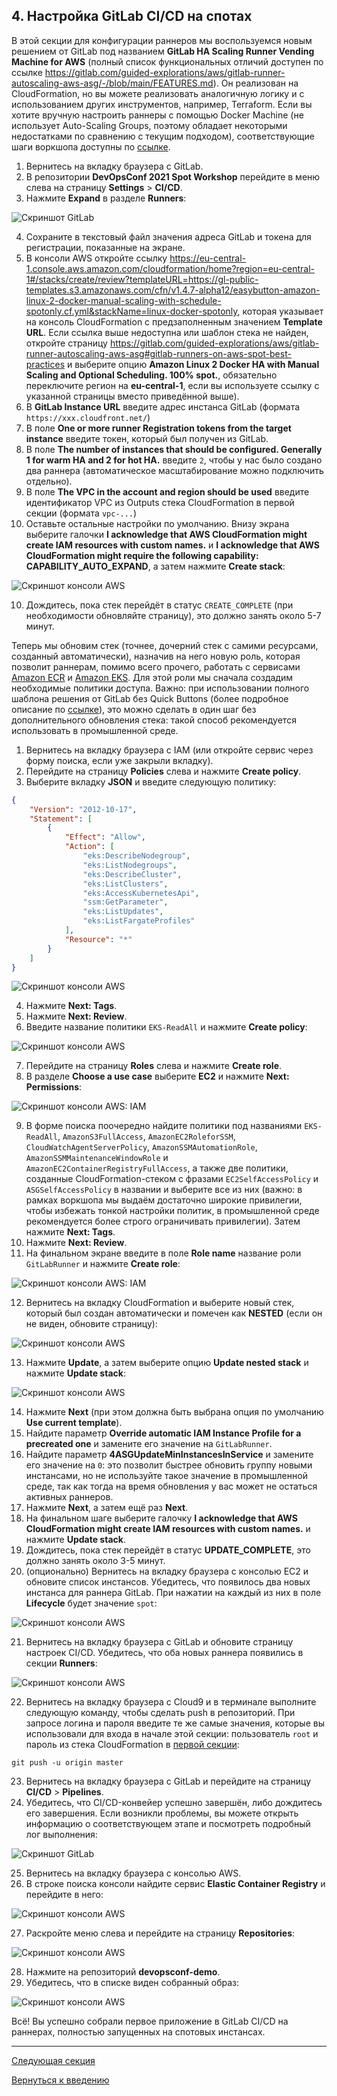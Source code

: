 ## 4. Настройка GitLab CI/CD на спотах

В этой секции для конфигурации раннеров мы воспользуемся новым решением от GitLab под названием **GitLab HA Scaling Runner Vending Machine for AWS** (полный список функциональных отличий доступен по ссылке https://gitlab.com/guided-explorations/aws/gitlab-runner-autoscaling-aws-asg/-/blob/main/FEATURES.md). Он реализован на CloudFormation, но вы можете реализовать аналогичную логику и с использованием других инструментов, например, Terraform. Если вы хотите вручную настроить раннеры с помощью Docker Machine (не использует Auto-Scaling Groups, поэтому обладает некоторыми недостатками по сравнению с текущим подходом), соответствующие шаги воркшопа доступны по [ссылке](Runners-Docker-Machine.md).

1. Вернитесь на вкладку браузера с GitLab.
2. В репозитории **DevOpsConf 2021 Spot Workshop** перейдите в меню слева на страницу **Settings** > **CI/CD**.
3. Нажмите **Expand** в разделе **Runners**:

![Скриншот GitLab](./images/GitLab-RunnersConfig.png)

4. Сохраните в текстовый файл значения адреса GitLab и токена для регистрации, показанные на экране.
5. В консоли AWS откройте ссылку https://eu-central-1.console.aws.amazon.com/cloudformation/home?region=eu-central-1#/stacks/create/review?templateURL=https://gl-public-templates.s3.amazonaws.com/cfn/v1.4.7-alpha12/easybutton-amazon-linux-2-docker-manual-scaling-with-schedule-spotonly.cf.yml&stackName=linux-docker-spotonly, которая указывает на консоль CloudFormation с предзаполненным значением **Template URL**. Если ссылка выше недоступна или шаблон стека не найден, откройте страницу https://gitlab.com/guided-explorations/aws/gitlab-runner-autoscaling-aws-asg#gitlab-runners-on-aws-spot-best-practices и выберите опцию **Amazon Linux 2 Docker HA with Manual Scaling and Optional Scheduling. 100% spot.**, обязательно переключите регион на **eu-central-1**, если вы используете ссылку с указанной страницы вместо приведённой выше).
6. В **GitLab Instance URL** введите адрес инстанса GitLab (формата `https://xxx.cloudfront.net/`)
7. В поле **One or more runner Registration tokens from the target instance** введите токен, который был получен из GitLab.
8. В поле **The number of instances that should be configured. Generally 1 for warm HA and 2 for hot HA.** введите `2`, чтобы у нас было создано два раннера (автоматическое масштабирование можно подключить отдельно).
8. В поле **The VPC in the account and region should be used** введите идентификатор VPC из Outputs стека CloudFormation в первой секции (формата `vpc-...`)
9. Оставьте остальные настройки по умолчанию. Внизу экрана выберите галочки **I acknowledge that AWS CloudFormation might create IAM resources with custom names.** и **I acknowledge that AWS CloudFormation might require the following capability: CAPABILITY_AUTO_EXPAND**, а затем нажмите **Create stack**:

![Скриншот консоли AWS](./images/AWSConsole-CloudFormationStackCreate.png)

10. Дождитесь, пока стек перейдёт в статус `CREATE_COMPLETE` (при необходимости обновляйте страницу), это должно занять около 5-7 минут.

Теперь мы обновим стек (точнее, дочерний стек с самими ресурсами, созданный автоматически), назначив на него новую роль, которая позволит раннерам, помимо всего прочего, работать с сервисами [Amazon ECR](https://aws.amazon.com/ru/ecr/) и [Amazon EKS](https://aws.amazon.com/ru/eks/). Для этой роли мы сначала создадим необходимые политики доступа. Важно: при использовании полного шаблона решения от GitLab без Quick Buttons (более подробное описание по [ссылке](https://gitlab.com/guided-explorations/aws/gitlab-runner-autoscaling-aws-asg)), это можно сделать в один шаг без дополнительного обновления стека: такой способ рекомендуется использовать в промышленной среде.

1. Вернитесь на вкладку браузера с IAM (или откройте сервис через форму поиска, если уже закрыли вкладку).
2. Перейдите на страницу **Policies** слева и нажмите **Create policy**.
3. Выберите вкладку **JSON** и введите следующую политику:

```json
{
    "Version": "2012-10-17",
    "Statement": [
        {
            "Effect": "Allow",
            "Action": [
                "eks:DescribeNodegroup",
                "eks:ListNodegroups",
                "eks:DescribeCluster",
                "eks:ListClusters",
                "eks:AccessKubernetesApi",
                "ssm:GetParameter",
                "eks:ListUpdates",
                "eks:ListFargateProfiles"
            ],
            "Resource": "*"
        }
    ]
}
```

![Скриншот консоли AWS](./images/AWSConsole-IAMEKSPolicy.png)

4. Нажмите **Next: Tags**.
5. Нажмите **Next: Review**.
6. Введите название политики `EKS-ReadAll` и нажмите **Create policy**:

![Скриншот консоли AWS](./images/AWSConsole-IAMEKSPolicyReview.png)

7. Перейдите на страницу **Roles** слева и нажмите **Create role**.
8. В разделе **Choose a use case** выберите **EC2** и нажмите **Next: Permissions**:

![Скриншот консоли AWS: IAM](./images/AWSConsole-IAMRoleCreateStep1.png)

9. В форме поиска поочередно найдите политики под названиями `EKS-ReadAll`, `AmazonS3FullAccess`, `AmazonEC2RoleforSSM`, `CloudWatchAgentServerPolicy`, `AmazonSSMAutomationRole`, `AmazonSSMMaintenanceWindowRole` и `AmazonEC2ContainerRegistryFullAccess`, а также две политики, созданные CloudFormation-стеком с фразами `EC2SelfAccessPolicy` и `ASGSelfAccessPolicy` в названии и выберите все из них (важно: в рамках воркшопа мы выдаём достаточно широкие привилегии, чтобы избежать тонкой настройки политик, в промышленной среде рекомендуется более строго ограничивать привилегии). Затем нажмите **Next: Tags**.
10. Нажмите **Next: Review**.
11. На финальном экране введите в поле **Role name** название роли `GitLabRunner` и нажмите **Create role**:

![Скриншот консоли AWS: IAM](./images/AWSConsole-IAMRoleRunnerReview.png)

12. Вернитесь на вкладку CloudFormation и выберите новый стек, который был создан автоматически и помечен как **NESTED** (если он не виден, обновите страницу):

![Скриншот консоли AWS](./images/AWSConsole-CloudFormationNestedStack.png)

13. Нажмите **Update**, а затем выберите опцию **Update nested stack** и нажмите **Update stack**:

![Скриншот консоли AWS](./images/AWSConsole-CloudFormationUpdateNested.png)

14. Нажмите **Next** (при этом должна быть выбрана опция по умолчанию **Use current template**).
15. Найдите параметр **Override automatic IAM Instance Profile for a precreated one** и замените его значение на `GitLabRunner`.
16. Найдите параметр **4ASGUpdateMinInstancesInService** и замените его значение на `0`: это позволит быстрее обновить группу новыми инстансами, но не используйте такое значение в промышленной среде, так как тогда на время обновления у вас может не остаться активных раннеров.
17. Нажмите **Next**, а затем ещё раз **Next**.
18. На финальном шаге выберите галочку **I acknowledge that AWS CloudFormation might create IAM resources with custom names.** и нажмите **Update stack**.
19. Дождитесь, пока стек перейдёт в статус **UPDATE_COMPLETE**, это должно занять около 3-5 минут.
20. (опционально) Вернитесь на вкладку браузера с консолью EC2 и обновите список инстансов. Убедитесь, что появилось два новых инстанса для раннера GitLab. При нажатии на каждый из них в поле **Lifecycle** будет значение `spot`:

![Скриншот консоли AWS](./images/AWSConsole-EC2SpotLifecycle.png)

21. Вернитесь на вкладку браузера с GitLab и обновите страницу настроек CI/CD. Убедитесь, что оба новых раннера появились в секции **Runners**:

![Скриншот консоли AWS](./images/GitLab-Runners.png)

22. Вернитесь на вкладку браузера с Cloud9 и в терминале выполните следующую команду, чтобы сделать push в репозиторий. При запросе логина и пароля введите те же самые значения, которые вы использовали для входа в начале этой секции: пользователь `root` и пароль из стека CloudFormation в [первой секции](Section1.md):

```
git push -u origin master
```

23. Вернитесь на вкладку браузера с GitLab и перейдите на страницу **CI/CD** > **Pipelines**.
24. Убедитесь, что CI/CD-конвейер успешно завершён, либо дождитесь его завершения. Если возникли проблемы, вы можете открыть информацию о соответствующем этапе и посмотреть подробный лог выполнения:

![Скриншот GitLab](./images/GitLab-PipelineSuccess.png)

25. Вернитесь на вкладку браузера с консолью AWS.
26. В строке поиска консоли найдите сервис **Elastic Container Registry** и перейдите в него:

![Скриншот консоли AWS](./images/AWSConsole-ECRSearch.png)

27. Раскройте меню слева и перейдите на страницу **Repositories**:

![Скриншот консоли AWS](./images/AWSConsole-ECRMenu.png)

28. Нажмите на репозиторий **devopsconf-demo**.
29. Убедитесь, что в списке виден собранный образ:

![Скриншот консоли AWS](./images/AWSConsole-ECRImages.png)

Всё! Вы успешно собрали первое приложение в GitLab CI/CD на раннерах, полностью запущенных на спотовых инстансах.

---

[Следующая секция](Section5.md)

[Вернуться к введению](../README.md)
